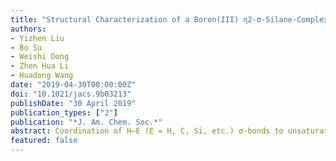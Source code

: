 ```yaml
---
title: "Structural Characterization of a Boron(III) η2-σ-Silane-Complex"
authors:
- Yizhen Liu
- Bo Su
- Weishi Dong
- Zhen Hua Li
- Huadong Wang
date: "2019-04-30T00:00:00Z"
doi: "10.1021/jacs.9b03213"
publishDate: "30 April 2019" 
publication_types: ["2"]
publication: "*J. Am. Chem. Soc.*"
abstract: Coordination of H–E (E = H, C, Si, etc.) σ-bonds to unsaturated element centers, forming η<sup>2</sup>-σ-complexes, is a crucial step in H–E bond activations which are involved in numerous chemical transformations. Structural characterization of σ-complexes has provided invaluable insight into the σ-bond activation process. While numerous η<sup>2</sup>-σ-complexes of low-oxidation-state transition metals have been isolated and thoroughly studied, those based on d<sup>0</sup> metals or high-oxidation-state main group elements still remain elusive, despite their suggested role as key intermediates in σ-bond metathesis. Here we report the synthesis of a highly electrophilic o-carboranyl-substituted hydroborenium and its η<sup>2</sup>-σ-(H–Si)-complex, the latter of which was characterized by X-ray analysis. Unlike previous known σ-(H–Si)-complexes in which back-donation contributes significantly to their stability, our computational studies revealed that no back-donation takes place between the borenium and silane moieties, and the key factors for the stability of this silane-borenium complex are (1) the strong interaction between the empty p orbital of the boron center and the bonding σ orbital of H–Si and (2) steric accessibility of the boron center due to the presence of a hydrogen substituent.
featured: false
---
```


